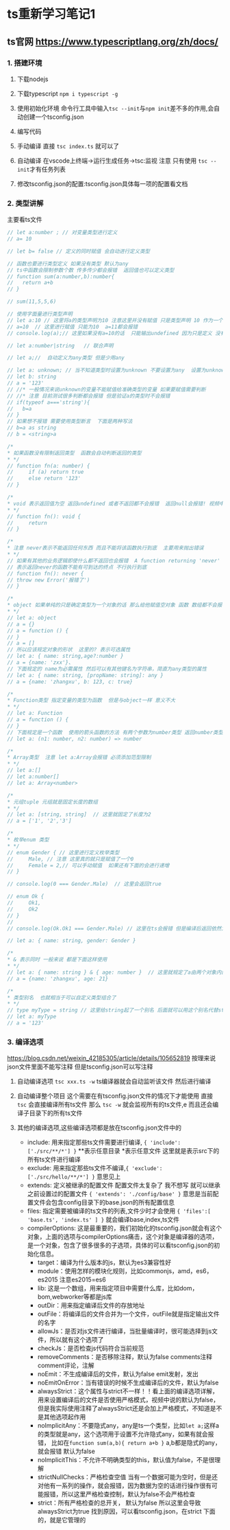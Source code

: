 # ts重新学习笔记1

## ts官网 <https://www.typescriptlang.org/zh/docs/>

### 1. 搭建环境

1. 下载nodejs

2. 下载typescript `npm i typescript -g`

3. 使用初始化环境 命令行工具中输入`tsc --init`与`npm init`差不多的作用,会自动创建一个tsconfig.json

4. 编写代码

5. 手动编译 直接 `tsc index.ts` 就可以了

6. 自动编译 在vscode上终端->运行生成任务->tsc:监视 注意 只有使用 `tsc --init`才有任务列表

7. 修改tsconfig.json的配置:tsconfig.json具体每一项的配置看文档

### 2. 类型讲解

主要看ts文件

```ts
// let a:number ; // 对变量类型进行定义
// a= 10

// let b= false // 定义的同时赋值 会自动进行定义类型

// 函数也要进行类型定义 如果没有类型 默认为any
// ts中函数会限制参数个数 传多传少都会报错  返回值也可以定义类型
// function sum(a:number,b):number{
//   return a+b
// }

// sum(11,5,5,6)

// 使用字面量进行类型声明
// let a:10 // 这里将a的类型声明为10 注意这里并没有赋值 只是类型声明 10 作为一个类型
// a=10  // 这里进行赋值 只能为10  a=11都会报错
// console.log(a);// 这里如果没有a=10的话  只能输出undefined 因为只是定义 没有赋值

// let a:number|string   // 联合声明

// let a;//  自动定义为any类型 但是少用any

// let a: unknown; // 当不知道类型时设置为unknown 不要设置为any  设置为unknown时也可以赋值任意类型
// let b: string
// a = '123'
// //* 一般情况来说unknown的变量不能赋值给准确类型的变量 如果要赋值需要判断
// //* 注意 目前测试很多判断都会报错 但是验证a的类型时不会报错
// if(typeof a==='string'){
//   b=a
// }
// 如果想不报错 需要使用类型断言  下面是两种写法
// b=a as string
// b = <string>a

/*
* 如果函数没有限制返回类型  函数会自动判断返回的类型
* */
// function fn(a: number) {
//     if (a) return true
//     else return '123'
// }

/*
* void 表示返回值为空 返回undefined 或者不返回都不会报错  返回null会报错! 视频中没有报错
* */
// function fn(): void {
//     return
// }

/*
* 注意 never表示不能返回任何东西 而且不能将该函数执行到底  主要用来抛出错误
* */
// 如果有其他的业务逻辑即使什么都不返回也会报错  A function returning 'never' cannot have a reachable end point.
// 表示返回never的函数不能有可到达的终点 不行执行到底
// function fn(): never {
// throw new Error('报错了')
// }

/*
* object 如果单纯的只是确定类型为一个对象的话 那么给他赋值空对象 函数 数组都不会报错 因为js中这些都属于对象
* */
// let a: object
// a = {}
// a = function () {
// }
// a = []
// 所以应该规定对象的形状  这里的? 表示可选属性
// let a: { name: string,age?:number }
// a = {name: 'zxx'}、
// 下面规定的 name为必需属性 然后可以有其他键名为字符串，简直为any类型的属性
// let a: { name: string, [propName: string]: any }
// a = {name: 'zhangxu', b: 123, c: true}

/*
* Function类型 指定变量的类型为函数  但是与object一样 意义不大
* */
// let a: Function
// a = function () {
// }
// 下面规定是一个函数  使用的箭头函数的方法 有两个参数为number类型 返回number类型
// let a: (n1: number, n2: number) => number

/*
* Array类型  注意 let a:Array会报错 必须添加范型限制
* */
// let a:[]
// let a:number[]
// let a: Array<number>

/*
* 元组tuple 元组就是固定长度的数组
* */
// let a: [string, string]  // 这里就固定了长度为2
// a = ['1', '2','3']

/*
* 枚举enum 类型
* */
// enum Gender { // 这里进行定义枚举类型
//     Male, // 注意 这里真的就只是赋值了一个0
//     Female = 2,// 可以手动赋值  如果还有下面的会进行递增
// }

// console.log(0 === Gender.Male)  // 这里会返回true

// enum Ok {
//     Ok1,
//     Ok2
// }
//
// console.log(Ok.Ok1 === Gender.Male) // 这里在ts会报错 但是编译后返回依然为true (ts即使编译为报错依然会进行编译)

// let a: { name: string, gender: Gender }

/*
* & 表示同时 一般来说 都是下面这样使用
* */
// let a: { name: string } & { age: number }  // 这里就规定了a由两个对象内的属性组成 后面学了接口很有用
// a = {name: 'zhangxu', age: 21}

/*
* 类型别名  也就相当于可以自定义类型组合了
* */
// type myType = string // 这里给string起了一个别名 后面就可以用这个别名代替string
// let a: myType
// a = '123'

```

### 3. 编译选项

<https://blog.csdn.net/weixin_42185305/article/details/105652819>
按理来说json文件里面不能写注释 但是tsconfig.json可以写注释

1. 自动编译选项 `tsc xxx.ts -w` ts编译器就会自动监听该文件 然后进行编译

2. 自动编译整个项目 这个需要在有tsconfig.json文件的情况下才能使用 直接 `tsc` 会直接编译所有ts文件 那么 `tsc -w` 就会监视所有的ts文件,e 而且还会编译子目录下的所有ts文件

3. 其他的编译选项,这些编译选项都是放在tsconfig.json文件中的

    - include: 用来指定那些ts文件需要进行编译, `{ 'include':['./src/**/*'] }` **表示任意目录 *表示任意文件 这里就是表示src下的所有ts文件进行编译
    - exclude: 用来指定那些ts文件不编译,`{ 'exclude':['./src/hello/**/*'] }` 意思见上
    - extends: 定义被继承的配置文件 配置文件太复杂了 我不想写 就可以继承之前设置过的配置文件 `{ 'extends': './config/base' }`
      意思是当前配置文件会包含config目录下的base.json的所有配置信息
    - files: 指定需要被编译的ts文件的列表,文件少时才会使用 `{ 'files':[ 'base.ts', 'index.ts' ] }` 就会编译base,index,ts文件
    - compilerOptions: 这是最重要的，我们初始化的tsconfig.json就会有这个对象，上面的选项与compilerOptions痛击，这个对象是编译器的选项，
      是一个对象，包含了很多很多的子选项，具体的可以看tsconfig.json的初始化信息。
        - target：编译为什么版本的js，默认为es3兼容性好
        - module：使用怎样的模块化规则，比如commonjs，amd，es6，es2015 注意es2015=es6
        - lib: 这是一个数组，用来指定项目中需要什么库，比如dom，bom,webworker等都是js库
        - outDir：用来指定编译后文件的存放地址
        - outFile：将编译后的文件合并为一个文件，outFile就是指定输出文件的名字
        - allowJs：是否对js文件进行编译，当批量编译时，很可能选择到js文件，所以就有这个选项了
        - checkJs：是否检查js代码符合当前规范
        - removeComments：是否移除注释，默认为false comments注释 comment评论，注解
        - noEmit：不生成编译后的文件，默认为false emit发射，发出
        - noEmitOnError：当有错误的时候不生成编译后的文件，默认为false
        - alwaysStrict：这个属性与strict不一样！！看上面的编译选项详解，用来设置编译后的文件是否使用严格模式，视频中说的默认为false，
          但是我实际使用注释了alwaysStrict还是会加上严格模式，不知道是不是其他选项起作用
        - noImplicitAny：不要隐式any，any是ts一个类型，比如`let a;`这样a的类型就是any，这个选项用于设置不允许隐式any，如果有就会报错，
          比如在`function sum(a,b){ return a+b }` a,b都是隐式的any，就会报错 默认为false
        - noImplicitThis：不允许不明确类型的this，默认值为false，不是很理解
        - strictNullChecks：严格检查空值 当有一个数据可能为空时，但是还对他有一系列的操作，就会报错，因为数据为空的话进行操作很有可能报错，所以这里严格检查控制，默认为false不会严格检查
        - strict：所有严格检查的总开关， 默认为false 所以这里会导致alwaysStrict为true 找到原因，可以看tsconfig.json，在strict 下面的，就是它管理的
